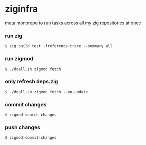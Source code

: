 # ziginfra

meta monorepo to run tasks across all my zig repositories at once


### run zig

```
$ zig build test -freference-trace --summary all
```

### run zigmod

```
$ ./doall.sh zigmod fetch
```

### only refresh deps.zig

```
$ ./doall.sh zigmod fetch --no-update
```

### commit changes

```
$ zigmod-search-changes
```

### push changes

```
$ zigmod-commit-changes
```
